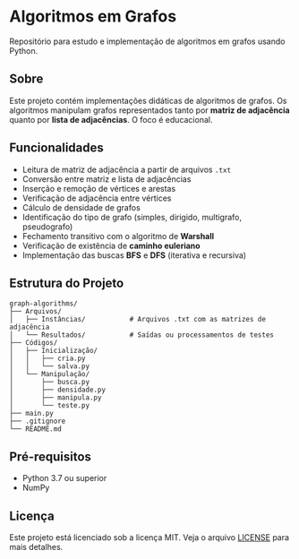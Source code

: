 # Algoritmos em Grafos

Repositório para estudo e implementação de algoritmos em grafos usando Python.

## Sobre

Este projeto contém implementações didáticas de algoritmos de grafos. Os algoritmos manipulam grafos representados tanto por **matriz de adjacência** quanto por **lista de adjacências**. O foco é educacional.

## Funcionalidades

- Leitura de matriz de adjacência a partir de arquivos `.txt`
- Conversão entre matriz e lista de adjacências
- Inserção e remoção de vértices e arestas
- Verificação de adjacência entre vértices
- Cálculo de densidade de grafos
- Identificação do tipo de grafo (simples, dirigido, multigrafo, pseudografo)
- Fechamento transitivo com o algoritmo de **Warshall**
- Verificação de existência de **caminho euleriano**
- Implementação das buscas **BFS** e **DFS** (iterativa e recursiva)

## Estrutura do Projeto

```
graph-algorithms/
├── Arquivos/
│   ├── Instâncias/           # Arquivos .txt com as matrizes de adjacência
│   └── Resultados/           # Saídas ou processamentos de testes
├── Códigos/
│   ├── Inicialização/
│   │   ├── cria.py
│   │   └── salva.py
│   └── Manipulação/
│       ├── busca.py
│       ├── densidade.py
│       ├── manipula.py
│       └── teste.py
├── main.py
├── .gitignore
└── README.md
```

##  Pré-requisitos

- Python 3.7 ou superior
- NumPy


## Licença

Este projeto está licenciado sob a licença MIT. Veja o arquivo [LICENSE](LICENSE) para mais detalhes.
